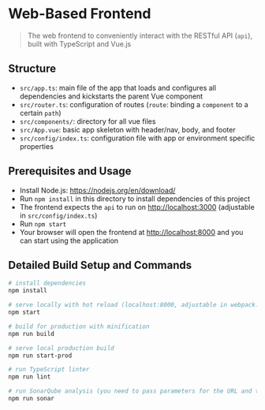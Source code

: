 # Web-Based Frontend

> The web frontend to conveniently interact with the RESTful API (`api`), built with TypeScript and Vue.js

## Structure

-   `src/app.ts`: main file of the app that loads and configures all dependencies and kickstarts the parent Vue component
-   `src/router.ts`: configuration of routes (`route`: binding a `component` to a certain `path`)
-   `src/components/`: directory for all vue files
-   `src/App.vue`: basic app skeleton with header/nav, body, and footer
-   `src/config/index.ts`: configuration file with app or environment specific properties

## Prerequisites and Usage

-   Install Node.js: <https://nodejs.org/en/download/>
-   Run `npm install` in this directory to install dependencies of this project
-   The frontend expects the `api` to run on <http://localhost:3000> (adjustable in `src/config/index.ts`)
-   Run `npm start`
-   Your browser will open the frontend at <http://localhost:8000> and you can start using the application

## Detailed Build Setup and Commands

```bash
# install dependencies
npm install

# serve locally with hot reload (localhost:8000, adjustable in webpack.dev.config.js)
npm start

# build for production with minification
npm run build

# serve local production build
npm run start-prod

# run TypeScript linter
npm run lint

# run SonarQube analysis (you need to pass parameters for the URL and token)
npm run sonar
```
